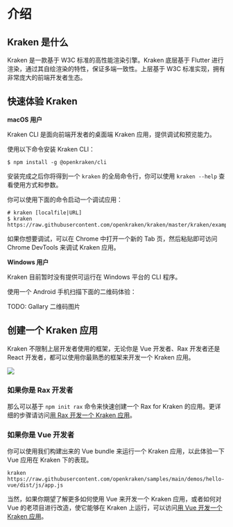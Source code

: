 # 介绍

## Kraken 是什么

Kraken 是一款基于 W3C 标准的高性能渲染引擎。Kraken 底层基于 Flutter 进行渲染，通过其自绘渲染的特性，保证多端一致性。上层基于 W3C 标准实现，拥有非常庞大的前端开发者生态。

## 快速体验 Kraken

**macOS 用户**

Kraken CLI 是面向前端开发者的桌面端 Kraken 应用，提供调试和预览能力。

使用以下命令安装 Kraken CLI：

```shell
$ npm install -g @openkraken/cli
```

安装完成之后你将得到一个 `kraken` 的全局命令行，你可以使用 `kraken --help` 查看使用方式和参数。

你可以使用下面的命令启动一个调试应用：

```shell
# kraken [localfile|URL]
$ kraken https://raw.githubusercontent.com/openkraken/kraken/master/kraken/example/assets/bundle.js
```

如果你想要调试，可以在 Chrome 中打开一个新的 Tab 页，然后粘贴即可访问 Chrome DevTools 来调试 Kraken 应用。

**Windows 用户**

Kraken 目前暂时没有提供可运行在 Windows 平台的 CLI 程序。

使用一个 Android 手机扫描下面的二维码体验：

TODO: Gallary 二维码图片

## 创建一个 Kraken 应用

Kraken 不限制上层开发者使用的框架，无论你是 Vue 开发者、Rax 开发者还是 React 开发者，都可以使用你最熟悉的框架来开发一个 Kraken 应用。

![](https://img.alicdn.com/imgextra/i1/O1CN018a3mFu28GXZC6hTVQ_!!6000000007905-2-tps-1080-418.png)

### 如果你是 Rax 开发者

那么可以基于 `npm init rax` 命令来快速创建一个 Rax for Kraken 的应用。更详细的步骤请访问[用 Rax 开发一个 Kraken 应用](/guide/use/rax)。

### 如果你是 Vue 开发者

你可以使用我们构建出来的 Vue bundle 来运行一个 Kraken 应用，以此体验一下 Vue 应用在 Kraken 下的表现。

```shell
kraken https://raw.githubusercontent.com/openkraken/samples/main/demos/hello-vue/dist/js/app.js
```

当然，如果你期望了解更多如何使用 Vue 来开发一个 Kraken 应用，或者如何对 Vue 的老项目进行改造，使它能够在 Kraken 上运行，可以访问[用 Vue 开发一个 Kraken 应用](/guide/use/vue)。
